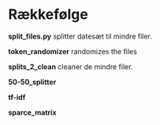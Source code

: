 # Rækkefølge

**split_files.py** splitter datesæt til mindre filer.

**token_randomizer** randomizes the files

**splits_2_clean** cleaner de mindre filer.

**50-50_splitter**

**tf-idf**

**sparce_matrix**
